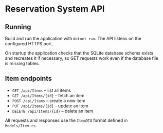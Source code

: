 # Reservation System API


## Running

Build and run the application with `dotnet run`. The API listens on the configured HTTPS port.

On startup the application checks that the SQLite database schema exists and recreates it if necessary, so GET requests work even if the database file is missing tables.


## Item endpoints

- `GET /api/Items` – list all items
- `GET /api/Items/{id}` – fetch an item
- `POST /api/Items` – create a new item
- `PUT /api/Items/{id}` – update an item
- `DELETE /api/Items/{id}` – delete an item

All requests and responses use the `ItemDTO` format defined in `Models/Item.cs`.

